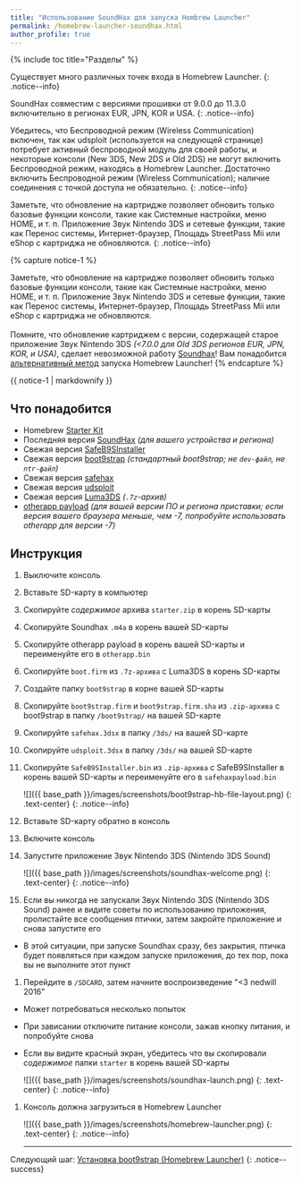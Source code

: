 ```yaml
---
title: "Использование SoundHax для запуска Hombrew Launcher"
permalink: /homebrew-launcher-soundhax.html
author_profile: true
---
```

{% include toc title="Разделы" %}

Существует много различных точек входа в Homebrew Launcher.
{: .notice--info}

SoundHax совместим с версиями прошивки от 9.0.0 до 11.3.0 включительно в регионах EUR, JPN, KOR и USA.
{: .notice--info}

Убедитесь, что Беспроводной режим (Wireless Communication) включен, так как udsploit (используется на следующей странице) потребует активный беспроводной модуль для своей работы, и некоторые консоли (New 3DS, New 2DS и Old 2DS) не могут включить Беспроводной режим, находясь в Homebrew Launcher. Достаточно включить Беспроводной режим (Wireless Communication); наличие соединения с точкой доступа не обязательно.
{: .notice--info}

Заметьте, что обновление на картридже позволяет обновить только базовые функции консоли, такие как Системные настройки, меню HOME, и т. п. Приложение Звук Nintendo 3DS и сетевые функции, такие как Перенос системы, Интернет-браузер, Площадь StreetPass Mii или eShop с картриджа не обновляются.
{: .notice--info}

{% capture notice-1 %}

Заметьте, что обновление на картридже позволяет обновить только базовые функции консоли, такие как Системные настройки, меню HOME, и т. п. Приложение Звук Nintendo 3DS и сетевые функции, такие как Перенос системы, Интернет-браузер, Площадь StreetPass Mii или eShop с картриджа не обновляются.
<br><br>
Помните, что обновление картриджем с версии, содержащей старое приложение Звук Nintendo 3DS *(<7.0.0 для Old 3DS регионов EUR, JPN, KOR, и USA)*, сделает невозможной работу [Soundhax](homebrew-launcher-soundhax)! Вам понадобится [альтернативный метод](homebrew-launcher-alternatives) запуска Homebrew Launcher!
{% endcapture %}

<div class="notice--warning">{{ notice-1 | markdownify }}</div>

## Что понадобится
<a name="what_need" /> 

* Homebrew [Starter Kit](http://smealum.github.io/ninjhax2/starter.zip)
* Последняя версия [SoundHax](http://soundhax.com/) *(для вашего устройства и региона)*
* Свежая версия [SafeB9SInstaller](https://github.com/d0k3/SafeB9SInstaller/releases/latest)
* Свежая версия [boot9strap](https://github.com/SciresM/boot9strap/releases/latest) *(стандартный boot9strap; не `dev-файл`, не `ntr-файл`)*
* Свежая версия [safehax](https://github.com/TiniVi/safehax/releases/latest)
* Свежая версия [udsploit](https://github.com/smealum/udsploit/releases/latest)
* Свежая версия [Luma3DS](https://github.com/AuroraWright/Luma3DS/releases/latest) *(`.7z`-архив)*
* [otherapp payload](https://smealum.github.io/3ds/#otherapp) *(для вашей версии ПО и региона приставки; если версия вашего браузера меньше, чем -7, попробуйте использовать otherapp для версии -7)*

## Инструкция
<a name="instructions" />

1. Выключите консоль
1. Вставьте SD-карту в компьютер
1. Скопируйте _содержимое_ архива `starter.zip` в корень SD-карты
1. Скопируйте Soundhax `.m4a` в корень вашей SD-карты
1. Скопируйте otherapp payload в корень вашей SD-карты и переименуйте его в `otherapp.bin`
1. Скопируйте `boot.firm` из `.7z-архива` с Luma3DS в корень SD-карты
1. Создайте папку `boot9strap` в корне вашей SD-карты
1. Скопируйте `boot9strap.firm` и `boot9strap.firm.sha` из `.zip-архива` с boot9strap в папку `/boot9strap/` на вашей SD-карте
1. Скопируйте `safehax.3dsx` в папку `/3ds/` на вашей SD-карте
1. Скопируйте `udsploit.3dsx` в папку `/3ds/` на вашей SD-карте
1. Скопируйте `SafeB9SInstaller.bin` из `.zip-архива` с SafeB9SInstaller в корень вашей SD-карты и переименуйте его в `safehaxpayload.bin`

    ![]({{ base_path }}/images/screenshots/boot9strap-hb-file-layout.png)
	{: .text-center}
    {: .notice--info}

1. Вставьте SD-карту обратно в консоль
1. Включите консоль
1. Запустите приложение Звук Nintendo 3DS (Nintendo 3DS Sound)

    ![]({{ base_path }}/images/screenshots/soundhax-welcome.png)
	{: .text-center}
    {: .notice--info}

1. Если вы никогда не запускали Звук Nintendo 3DS (Nintendo 3DS Sound) ранее и видите советы по использованию приложения, пролистайте все сообщения птички, затем закройте приложение и снова запустите его
  + В этой ситуации, при запуске Soundhax сразу, без закрытия, птичка будет появляться при каждом запуске приложения, до тех пор, пока вы не выполните этот пункт
1. Перейдите в `/SDCARD`, затем начните воспроизведение "<3 nedwill 2016"
  + Может потребоваться несколько попыток
  + При зависании отключите питание консоли, зажав кнопку питания, и попробуйте снова
  + Если вы видите красный экран, убедитесь что вы скопировали _содержимое_ папки `starter` в корень вашей SD-карты

    ![]({{ base_path }}/images/screenshots/soundhax-launch.png)
	{: .text-center}
    {: .notice--info}

1. Консоль должна загрузиться в Homebrew Launcher

    ![]({{ base_path }}/images/screenshots/homebrew-launcher.png)
	{: .text-center}
    {: .notice--info}

	___

Следующий шаг: [Установка boot9strap (Homebrew Launcher)](installing-boot9strap-homebrew-launcher)
{: .notice--success}

